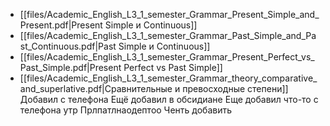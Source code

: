 
- [[files/Academic_English_L3_1_semester_Grammar_Present_Simple_and_Present.pdf|Present Simple и Continuous]]
- [[files/Academic_English_L3_1_semester_Grammar_Past_Simple_and_Past_Continuous.pdf|Past Simple и Continuous]]
- [[files/Academic_English_L3_1_semester_Grammar_Present_Perfect_vs_Past_Simple.pdf|Present Perfect vs Past Simple]]
- [[files/Academic_English_L3_1_semester_Grammar_theory_comparative_and_superlative.pdf|Сравнительные и превосходные степени]]
 Добавил с телефона 
 Ещё добавил в обсидиане
 Еще добавил что-то с телефона утр
 Прлпатлнаодептоо 
 Ченть добавить
 